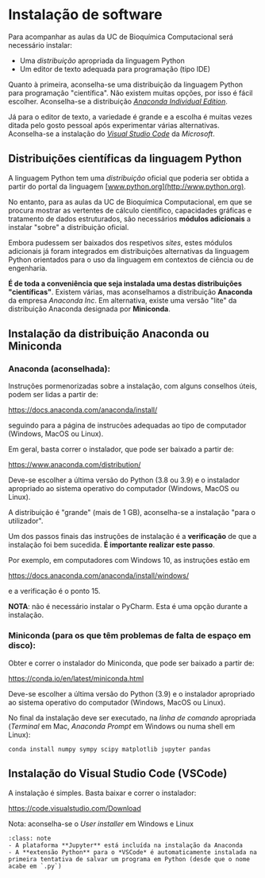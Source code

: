 # Instalação de software

Para acompanhar as aulas da UC de Bioquímica Computacional será necessário instalar:

- Uma *distribuição* apropriada da linguagem Python
- Um editor de texto adequada para programação (tipo IDE)

Quanto à primeira, aconselha-se uma distribuição da linguagem Python para programação "científica".
Não existem muitas opções, por isso é fácil escolher. Aconselha-se a distribuição
[*Anaconda Individual Edition*](https://www.anaconda.com/distribution/).

Já para o editor de texto, a variedade é grande e a escolha é muitas vezes ditada pelo gosto pessoal após experimentar várias alternativas. Aconselha-se a instalação do
[*Visual Studio Code*](https://code.visualstudio.com/) da *Microsoft*. 

## Distribuições científicas da linguagem Python

A linguagem Python tem uma *distribuição* oficial que poderia ser obtida
a partir do portal da linguagem [www.python.org](http://www.python.org).

No entanto, para as aulas da UC de Bioquímica Computacional, em que se procura
mostrar as vertentes de cálculo científico, capacidades
gráficas e tratamento de dados estruturados, são necessários
**módulos adicionais** a instalar "sobre" a distribuição oficial.

Embora pudessem ser baixados dos respetivos *sites*, estes módulos
adicionais já foram integrados em distribuições alternativas da
linguagem Python orientados para o uso da linguagem em contextos de
ciência ou de engenharia.

**É de toda a conveniência que seja instalada uma destas distribuições
"científicas"**. Existem várias, mas aconselhamos a distribuição
**Anaconda** da empresa *Anaconda Inc*. Em alternativa, existe uma
versão "lite" da distribuição Anaconda designada por **Miniconda**.

## Instalação da distribuição Anaconda ou Miniconda

### Anaconda (aconselhada):

Instruções pormenorizadas sobre a instalação, com alguns conselhos úteis, 
podem ser lidas a partir de:

<https://docs.anaconda.com/anaconda/install/>

seguindo para a página de instrucões adequadas ao tipo de computador (Windows, MacOS ou Linux).

Em geral, basta correr o instalador, que pode ser baixado a partir de:

<https://www.anaconda.com/distribution/>

Deve-se escolher a última versão do Python (3.8 ou 3.9) e o instalador
apropriado ao sistema operativo do computador (Windows, MacOS ou Linux).

A distribuição é "grande" (mais de 1 GB), aconselha-se a instalação
"para o utilizador".

Um dos passos finais das instruções de instalação é a **verificação** de que
a instalação foi bem sucedida. **É importante realizar este passo**.

Por exemplo, em computadores com Windows 10, as instruções estão em 

<https://docs.anaconda.com/anaconda/install/windows/>

e a verificação é o ponto 15.

**NOTA**: não é necessário instalar o PyCharm. Esta é uma opção durante a instalação.

### Miniconda (para os que têm problemas de falta de espaço em disco):

Obter e correr o instalador do Miniconda, que pode ser baixado a partir
de:

<https://conda.io/en/latest/miniconda.html>

Deve-se escolher a última versão do Python (3.9) e o instalador
apropriado ao sistema operativo do computador (Windows, MacOS ou Linux).

No final da instalação deve ser executado, na *linha de comando* apropriada
(*Terminal* em Mac, *Anaconda Prompt* em Windows ou numa shell em Linux):

    conda install numpy sympy scipy matplotlib jupyter pandas


## Instalação do Visual Studio Code (VSCode)

A instalação é simples. Basta baixar e correr o instalador:

<https://code.visualstudio.com/Download>

Nota: aconselha-se o *User installer* em Windows e Linux

```{admonition} Notas
:class: note
- A plataforma **Jupyter** está incluída na instalação da Anaconda
- A **extensão Python** para o *VSCode* é automaticamente instalada na primeira tentativa de salvar um programa em Python (desde que o nome acabe em `.py`)
```
